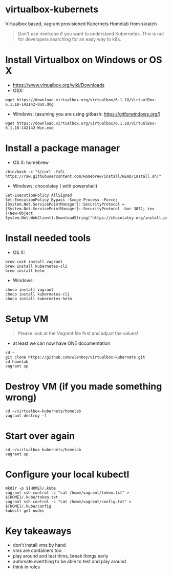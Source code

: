 # virtualbox-kubernets
Virtualbox based, vagrant provisioned Kubernets Homelab from skratch

> Don't use minikube if you want to understand Kubernetes.
This is not for developers searching for an easy way to k8s.

# Install Virtualbox on Windows or OS X
* https://www.virtualbox.org/wiki/Downloads
* OSX:
```
wget https://download.virtualbox.org/virtualbox/6.1.18/VirtualBox-6.1.18-142142-OSX.dmg
```
* Windows: (asuming you are using gitbash: https://gitforwindows.org/)
```
wget https://download.virtualbox.org/virtualbox/6.1.18/VirtualBox-6.1.18-142142-Win.exe
```

# Install a package manager
* OS X: homebrew
```
/bin/bash -c "$(curl -fsSL https://raw.githubusercontent.com/Homebrew/install/HEAD/install.sh)"
```
* Windows: chocolatey ( with powershell)
```
Set-ExecutionPolicy AllSigned
Set-ExecutionPolicy Bypass -Scope Process -Force; [System.Net.ServicePointManager]::SecurityProtocol = [System.Net.ServicePointManager]::SecurityProtocol -bor 3072; iex ((New-Object System.Net.WebClient).DownloadString('https://chocolatey.org/install.ps1'))
```

# Install needed tools 
* OS X:
```
brew cask install vagrant
brew install kubernetes-cli
brew install helm
```
* Windows:
```
choco install vagrant
choco install kubernetes-cli
choco install kubernetes-helm
```

# Setup VM
> Please look at the Vagrant file first and adjust the values!
* at least we can now have ONE documentation
```
cd ~
git clone https://github.com/wlanboy/virtualbox-kubernets.git
cd homelab
vagrant up
```

# Destroy VM (if you made something wrong)
```
cd ~/virtualbox-kubernets/homelab
vagrant destroy -f
```

# Start over again
```
cd ~/virtualbox-kubernets/homelab
vagrant up
```

# Configure your local kubectl
```
mkdir -p ${HOME}/.kube
vagrant ssh control -c "cat /home/vagrant/token.txt" > ${HOME}/.kube/token.txt
vagrant ssh control -c "cat /home/vagrant/config.txt" > ${HOME}/.kube/config
kubectl get nodes
```

# Key takeaways
* don't install vms by hand
* vms are containers too
* play around and test thins, break things early
* automate everthing to be able to test and play around
* think in roles
